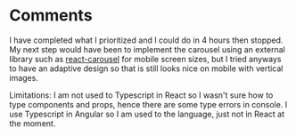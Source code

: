 # Comments

I have completed what I prioritized and I could do in 4 hours then stopped. My next step would have been to implement the carousel using an external library such as [react-carousel](https://github.com/brainhubeu/react-carousel) for mobile screen sizes, but I tried anyways to have an adaptive design so that is still looks nice on mobile with vertical images.

Limitations:
I am not used to Typescript in React so I wasn't sure how to type components and props, hence there are some type errors in console. I use Typescript in Angular so I am used to the language, just not in React at the moment.
